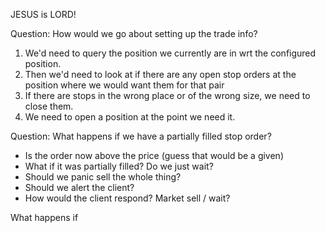 JESUS is LORD!

Question: How would we go about setting up the trade info?
1. We'd need to query the position we currently are in wrt the configured position.
2. Then we'd need to look at if there are any open stop orders at the position where we would want them for that pair
3. If there are stops in the wrong place or of the wrong size, we need to close them.
4. We need to open a position at the point we need it. 

Question: What happens if we have a partially filled stop order?
* Is the order now above the price (guess that would be a given)
* What if it was partially filled? Do we just wait? 
* Should we panic sell the whole thing? 
* Should we alert the client? 
* How would the client respond? Market sell / wait? 

What happens if     